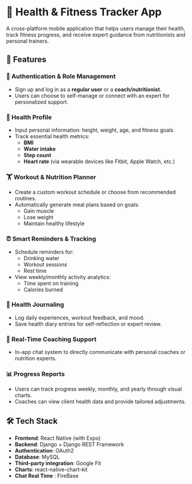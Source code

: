 # 🧠 Health & Fitness Tracker App

A cross-platform mobile application that helps users manage their health, track fitness progress, and receive expert guidance from nutritionists and personal trainers.

## 🚀 Features

### 🔐 Authentication & Role Management
- Sign up and log in as a **regular user** or a **coach/nutritionist**.
- Users can choose to self-manage or connect with an expert for personalized support.

### 🧬 Health Profile
- Input personal information: height, weight, age, and fitness goals.
- Track essential health metrics:
  - **BMI**
  - **Water intake**
  - **Step count**
  - **Heart rate** (via wearable devices like Fitbit, Apple Watch, etc.)

### 🏋️ Workout & Nutrition Planner
- Create a custom workout schedule or choose from recommended routines.
- Automatically generate meal plans based on goals:
  - Gain muscle
  - Lose weight
  - Maintain healthy lifestyle

### ⏰ Smart Reminders & Tracking
- Schedule reminders for:
  - Drinking water
  - Workout sessions
  - Rest time
- View weekly/monthly activity analytics:
  - Time spent on training
  - Calories burned

### 📒 Health Journaling
- Log daily experiences, workout feedback, and mood.
- Save health diary entries for self-reflection or expert review.

### 💬 Real-Time Coaching Support
- In-app chat system to directly communicate with personal coaches or nutrition experts.

### 📊 Progress Reports
- Users can track progress weekly, monthly, and yearly through visual charts.
- Coaches can view client health data and provide tailored adjustments.

## 🛠 Tech Stack

- **Frontend**: React Native (with Expo)
- **Backend**: Django + Django REST Framework
- **Authentication**: OAuth2
- **Database**: MySQL
- **Third-party integration**:  Google Fit 
- **Charts**: react-native-chart-kit
- **Chat Real Time** : FireBase


